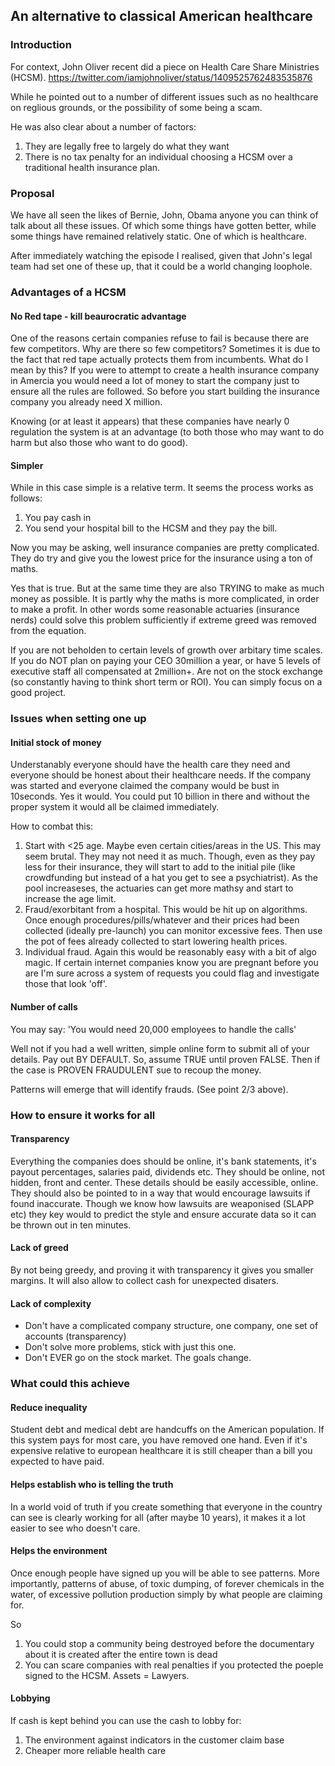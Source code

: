 ## An alternative to classical American healthcare

### Introduction

For context, John Oliver recent did a piece on Health Care Share Ministries (HCSM).
https://twitter.com/iamjohnoliver/status/1409525762483535876

While he pointed out to a number of different issues such as no healthcare on reglious grounds, or the possibility of some being a scam.

He was also clear about a number of factors:

1. They are legally free to largely do what they want
2. There is no tax penalty for an individual choosing a HCSM over a traditional health insurance plan.

### Proposal

We have all seen the likes of Bernie, John, Obama anyone you can think of talk about all these issues.  Of which some things have gotten better, while some things have remained relatively static.  One of which is healthcare.

After immediately watching the episode I realised, given that John's legal team had set one of these up, that it could be a world changing loophole.


### Advantages of a HCSM

#### No Red tape - kill beaurocratic advantage

One of the reasons certain companies refuse to fail is because there are few competitors.  Why are there so few competitors? Sometimes it is due to the fact that red tape actually protects them from incumbents.  What do I mean by this? If you were to attempt to create a health insurance company in Amercia you would need a lot of money to start the company just to ensure all the rules are followed.  So before you start building the insurance company you already need X million.

Knowing (or at least it appears) that these companies have nearly 0 regulation the system is at an advantage (to both those who may want to do harm but also those who want to do good).

#### Simpler

While in this case simple is a relative term.  It seems the process works as follows:

1. You pay cash in
2. You send your hospital bill to the HCSM and they pay the bill.

Now you may be asking, well insurance companies are pretty complicated.  They do try and give you the lowest price for the insurance using a ton of maths.

Yes that is true.  But at the same time they are also TRYING to make as much money as possible.  It is partly why the maths is more complicated, in order to make a profit. In other words some reasonable actuaries (insurance nerds) could solve this problem sufficiently if extreme greed was removed from the equation.

If you are not beholden to certain levels of growth over arbitary time scales.  If you do NOT plan on paying your CEO 30million a year, or have 5 levels of executive staff all compensated at 2million+. Are not on the stock exchange (so constantly having to think short term or ROI).  You can simply focus on a good project.

### Issues when setting one up

#### Initial stock of money

Understanably everyone should have the health care they need and everyone should be honest about their healthcare needs.  If the company was started and everyone claimed the company would be bust in 10seconds.  Yes it would.  You could put 10 billion in there and without the proper system it would all be claimed immediately.

How to combat this:
1. Start with <25 age. Maybe even certain cities/areas in the US. This may seem brutal.  They may not need it as much.  Though, even as they pay less for their insurance, they will start to add to the initial pile (like crowdfunding but instead of a hat you get to see a psychiatrist).  As the pool increaseses, the actuaries can get more mathsy and start to increase the age limit.
2. Fraud/exorbitant from a hospital.  This would be hit up on algorithms.  Once enough procedures/pills/whatever and their prices had been collected (ideally pre-launch) you can monitor excessive fees.  Then use the pot of fees already collected to start lowering health prices.
3. Individual fraud.  Again this would be reasonably easy with a bit of algo magic.  If certain internet companies know you are pregnant before you are I'm sure across a system of requests you could flag and investigate those that look 'off'.

#### Number of calls

You may say: 'You would need 20,000 employees to handle the calls'

Well not if you had a well written, simple online form to submit all of your details.  Pay out BY DEFAULT.  So, assume TRUE until proven FALSE.  Then if the case is PROVEN FRAUDULENT sue to recoup the money.

Patterns will emerge that will identify frauds. (See point 2/3 above).

### How to ensure it works for all

#### Transparency

Everything the companies does should be online, it's bank statements, it's payout percentages, salaries paid, dividends etc.  They should be online, not hidden, front and center.  These details should be easily accessible, online.  They should also be pointed to in a way that would encourage lawsuits if found inaccurate.  Though we know how lawsuits are weaponised (SLAPP etc) they key would to predict the style and ensure accurate data so it can be thrown out in ten minutes.

#### Lack of greed

By not being greedy, and proving it with transparency it gives you smaller margins.  It will also allow to collect cash for unexpected disaters.

#### Lack of complexity

- Don't have a complicated company structure, one company, one set of accounts (transparency)
- Don't solve more problems, stick with just this one.
- Don't EVER go on the stock market.  The goals change.

### What could this achieve

#### Reduce inequality

Student debt and medical debt are handcuffs on the American population.  If this system pays for most care, you have removed one hand.  Even if it's expensive relative to european healthcare it is still cheaper than a bill you expected to have paid.

#### Helps establish who is telling the truth

In a world void of truth if you create something that everyone in the country can see is clearly working for all (after maybe 10 years), it makes it a lot easier to see who doesn't care.

#### Helps the environment

Once enough people have signed up you will be able to see patterns.  More importantly, patterns of abuse, of toxic dumping, of forever chemicals in the water, of excessive pollution production simply by what people are claiming for.

So
1. You could stop a community being destroyed before the documentary about it is created after the entire town is dead
2. You can scare companies with real penalties if you protected the poeple signed to the HCSM.  Assets = Lawyers.

#### Lobbying

If cash is kept behind you can use the cash to lobby for:

1. The environment against indicators in the customer claim base
2. Cheaper more reliable health care